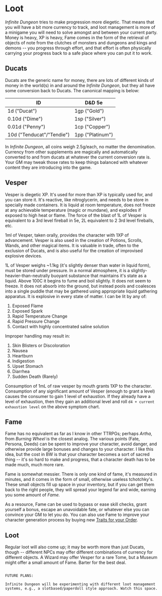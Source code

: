 # Loot

_Infinite Dungeon_ tries to make progression more diegetic. That means that you will have a bit more currency to track, and loot management is more of a minigame you will need to solve amongst and between your current party. Money is heavy, XP is heavy, Fame comes in the form of the retrieval of objects of note from the clutches of monsters and dungeons and kings and demons -- you progress through effort, and that effort is often physically carrying your progress back to a safe place where you can put it to work.
## Ducats

Ducats are the generic name for money, there are lots of different kinds of money in the world(s) in and around the _Infinite Dungeon_, but they all have some conversion back to Ducats. The canonical mapping is below:

| ID                        | D&D 5e           |
| ------------------------- | ---------------- |
| 1d ("Ducat")              | 1gp ("Gold")     |
| 0.10d ("Dime")            | 1sp ("Silver")   |
| 0.01d ("Penny")           | 1cp ("Copper")   |
| 10d ("Tenducat"/"Tendie") | 1pp ("Platinum") |

In _Infinite Dungeon_, all coins weigh 2.5g/each, no matter the denomination. Currency from other supplements are magically and automatically converted to and from ducats at whatever the current conversion rate is. Your GM may tweak those rates to keep things balanced with whatever content they are introducing into the game.
## Vesper

Vesper is diegetic XP. It's used for more than XP is typically used for, and you can store it. It's reactive, like nitroglycerin, and needs to be store in specially made containers. It is liquid at room temperature, does not freeze at any achievable temperature (magic or mundane), and explodes if exposed to high heat or flame. The force of the blast of 1L of Vesper is equivalent to a 3rd level fireball in 5e, 2L equivalent to 2 3rd level fireballs, etc.

1ml of Vesper, taken orally, provides the character with 1XP of advancement. Vesper is also used in the creation of Potions, Scrolls, Wands, and other magical items. It is valuable in trade, often to the exclusion of Ducats, and is also useful for the creation of improvised explosive devices.

1L of Vesper weighs ~1.1kg (it's slightly denser than water in liquid form), must be stored under pressure. In a normal atmosphere, it is a slightly-heavier-than-neutrally buoyant substance that maintains it's state as a liquid. Above 100C it begins to fume and boil slightly. It does not seem to freeze. It does not absorb into the ground, but instead pools and coalesces into a single puddle that may be gathered using appropriate liquid gathering apparatus. It is explosive in every state of matter. I can be lit by any of:

1. Exposed Flame
2. Exposed Spark
3. Rapid Temperature Change
4. Rapid Pressure Change
5. Contact with highly concentrated saline solution

Improper handling may result in:

1. Skin Blisters or Discoloration
2. Nausea
3. Heartburn
4. Indigestion
5. Upset Stomach
6. Diarrhea
7. Sudden Death (Rarely)

Consumption of 1mL of raw vesper by mouth grants 1XP to the character. Consumption of any significant amount of Vesper (enough to grant a level) causes the consumer to gain 1 level of exhaustion. If they already have a level of exhaustion, then they gain an additional level and roll `d4 + current exhaustion level` on the above symptom chart.
## Fame

Fame has no equivalent as far as I know in other TTRPGs; perhaps _Artha_, from _Burning Wheel_ is the closest analog. The various points (Fate, Persona, Deeds) can be spent to improve your character, avoid danger, and otherwise provide large bonuses and changes to your character. I like this idea, but the cost in BW is that your character becomes a sort of sacred thing -- it's so hard to make and progress, that a character death has to be made much, much more rare.

Fame is somewhat messier. There is only one kind of fame, it's measured in minutes, and it comes in the form of small, otherwise useless tchotchky's. These small objects fill up space in your inventory, but if you can get them back to the right people, they will spread your legend far and wide, earning you some amount of _Fame._

As a resource, Fame can be used to bypass or ease skill checks, grant yourself a bonus, escape an unavoidable fate, or whatever else you can convince your GM to let you do. You can also use Fame to improve your character generation process by buying new [Traits for your Order](02.%20Orders.md).
## Loot

Regular loot will also come up; it may be worth more than just Ducats, though -- different NPCs may offer different combinations of currency for different objects. A Wizard may offer Vesper for a rare Tome, but a Museum might offer a small amount of Fame. Barter for the best deal.

```ad-warning

FUTURE PLANS:

Infinite Dungeon will be experimenting with different loot management systems, e.g., a slotbased/paperdoll style approach. Watch this space.

```

